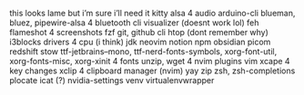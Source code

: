 this looks lame but i’m sure i’ll need it
kitty
alsa 4 audio
arduino-cli
blueman, bluez, pipewire-alsa 4 bluetooth
cli visualizer (doesnt work lol)
feh
flameshot 4 screenshots
fzf
git, github cli
htop (dont remember why)
i3blocks
drivers 4 cpu (i think)
jdk 
neovim
notion
npm
obsidian
picom
redshift
stow
ttf-jetbrains–mono, ttf-nerd-fonts-symbols, xorg-font-util, xorg-fonts-misc, xorg-xinit 4 fonts
unzip, wget 4 nvim plugins
vim
xcape 4 key changes
xclip 4 clipboard manager (nvim)
yay
zip
zsh, zsh-completions
plocate
icat (?)
nvidia-settings
venv
virtualenvwrapper